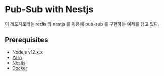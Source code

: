 # Pub-Sub with Nestjs

이 레포지토리는 redis 와 nestjs 를 이용해 pub-sub 를 구현하는 예제를 담고 있다.

## Prerequisites

- Nodejs v12.x.x
- [Yarn](https://yarnpkg.com)
- [Nestjs](https://nestjs.com)
- [Docker](https://www.docker.com)
